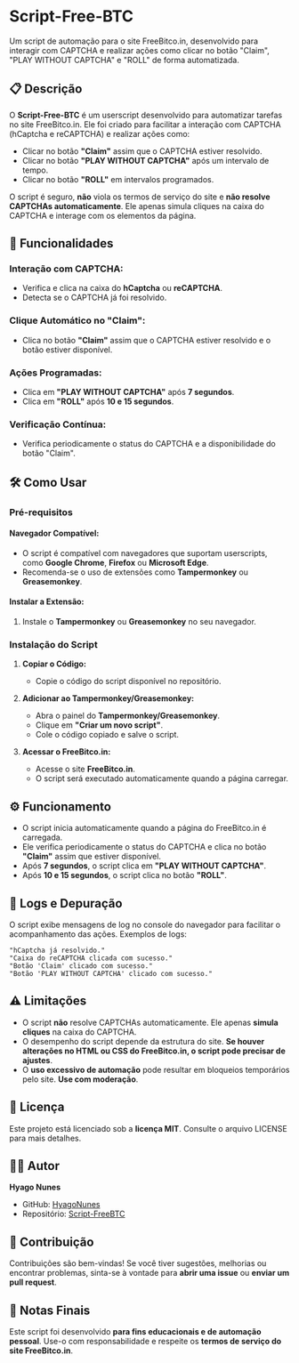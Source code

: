 # Script-Free-BTC

Um script de automação para o site FreeBitco.in, desenvolvido para interagir com CAPTCHA e realizar ações como clicar no botão "Claim", "PLAY WITHOUT CAPTCHA" e "ROLL" de forma automatizada.

## 📋 Descrição

O **Script-Free-BTC** é um userscript desenvolvido para automatizar tarefas no site FreeBitco.in. Ele foi criado para facilitar a interação com CAPTCHA (hCaptcha e reCAPTCHA) e realizar ações como:

- Clicar no botão **"Claim"** assim que o CAPTCHA estiver resolvido.
- Clicar no botão **"PLAY WITHOUT CAPTCHA"** após um intervalo de tempo.
- Clicar no botão **"ROLL"** em intervalos programados.

O script é seguro, **não** viola os termos de serviço do site e **não resolve CAPTCHAs automaticamente**. Ele apenas simula cliques na caixa do CAPTCHA e interage com os elementos da página.

## 🚀 Funcionalidades

### Interação com CAPTCHA:
- Verifica e clica na caixa do **hCaptcha** ou **reCAPTCHA**.
- Detecta se o CAPTCHA já foi resolvido.

### Clique Automático no "Claim":
- Clica no botão **"Claim"** assim que o CAPTCHA estiver resolvido e o botão estiver disponível.

### Ações Programadas:
- Clica em **"PLAY WITHOUT CAPTCHA"** após **7 segundos**.
- Clica em **"ROLL"** após **10 e 15 segundos**.

### Verificação Contínua:
- Verifica periodicamente o status do CAPTCHA e a disponibilidade do botão "Claim".

## 🛠️ Como Usar

### **Pré-requisitos**

#### **Navegador Compatível:**
- O script é compatível com navegadores que suportam userscripts, como **Google Chrome**, **Firefox** ou **Microsoft Edge**.
- Recomenda-se o uso de extensões como **Tampermonkey** ou **Greasemonkey**.

#### **Instalar a Extensão:**
1. Instale o **Tampermonkey** ou **Greasemonkey** no seu navegador.

### **Instalação do Script**

1. **Copiar o Código:**
   - Copie o código do script disponível no repositório.

2. **Adicionar ao Tampermonkey/Greasemonkey:**
   - Abra o painel do **Tampermonkey/Greasemonkey**.
   - Clique em **"Criar um novo script"**.
   - Cole o código copiado e salve o script.

3. **Acessar o FreeBitco.in:**
   - Acesse o site **FreeBitco.in**.
   - O script será executado automaticamente quando a página carregar.

## ⚙️ Funcionamento

- O script inicia automaticamente quando a página do FreeBitco.in é carregada.
- Ele verifica periodicamente o status do CAPTCHA e clica no botão **"Claim"** assim que estiver disponível.
- Após **7 segundos**, o script clica em **"PLAY WITHOUT CAPTCHA"**.
- Após **10 e 15 segundos**, o script clica no botão **"ROLL"**.

## 📜 Logs e Depuração

O script exibe mensagens de log no console do navegador para facilitar o acompanhamento das ações. Exemplos de logs:

```
"hCaptcha já resolvido."
"Caixa do reCAPTCHA clicada com sucesso."
"Botão 'Claim' clicado com sucesso."
"Botão 'PLAY WITHOUT CAPTCHA' clicado com sucesso."
```

## ⚠️ Limitações

- O script **não** resolve CAPTCHAs automaticamente. Ele apenas **simula cliques** na caixa do CAPTCHA.
- O desempenho do script depende da estrutura do site. **Se houver alterações no HTML ou CSS do FreeBitco.in, o script pode precisar de ajustes**.
- O **uso excessivo de automação** pode resultar em bloqueios temporários pelo site. **Use com moderação**.

## 📄 Licença

Este projeto está licenciado sob a **licença MIT**. Consulte o arquivo LICENSE para mais detalhes.

## 👨‍💻 Autor

**Hyago Nunes**
- GitHub: [HyagoNunes](https://github.com/HyagoNunes)
- Repositório: [Script-FreeBTC](https://github.com/HyagoNunes/Script-FreeBTC)

## 🤝 Contribuição

Contribuições são bem-vindas! Se você tiver sugestões, melhorias ou encontrar problemas, sinta-se à vontade para **abrir uma issue** ou **enviar um pull request**.

## 📌 Notas Finais

Este script foi desenvolvido **para fins educacionais e de automação pessoal**. Use-o com responsabilidade e respeite os **termos de serviço do site FreeBitco.in**.

